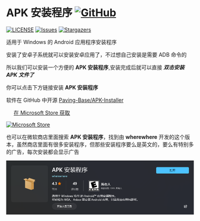 # APK 安装程序 [![GitHub](https://img.shields.io/badge/-GitHub-24292f?style=plastic&logo=GitHub&logoColor=ffffff)](https://github.com/Paving-Base/APK-Installer)

[![LICENSE](https://img.shields.io/github/license/Paving-Base/APK-Installer.svg?label=License&style=flat-square)](https://github.com/Paving-Base/APK-Installer/blob/master/LICENSE "LICENSE")
[![Issues](https://img.shields.io/github/issues/Paving-Base/APK-Installer.svg?label=Issues&style=flat-square)](https://github.com/Paving-Base/APK-Installer/issues "Issues")
[![Stargazers](https://img.shields.io/github/stars/Paving-Base/APK-Installer.svg?label=Stars&style=flat-square)](https://github.com/Paving-Base/APK-Installer/stargazers "Stargazers")

适用于 Windows 的 Android 应用程序安装程序

安装了安卓子系统就可以安装安卓应用了，不过想自己安装是需要 ADB 命令的

所以我们可以安装一个方便的 **APK 安装程序**,安装完成后就可以直接 ***双击安装 APK 文件了***

你可以点击下方链接安装 **APK 安装程序**

软件在 GitHub 中开源
[Paving-Base/APK-Installer](https://github.com/Paving-Base/APK-Installer)

<div>
  <a class="install-button install-text" style="border-radius:4px;padding:0px 20px;width:max-content;min-width:90px;cursor:pointer;margin-bottom:4px" href="ms-windows-store://pdp/?ProductId=9P2JFQ43FPPG">在 Microsoft Store 获取</a>
</div>

[![Microsoft Store](https://img.shields.io/badge/%E5%AE%89%E8%A3%85%20APK%20%E5%AE%89%E8%A3%85%E7%A8%8B%E5%BA%8F-magenta.svg?label=Microsoft%20Store&logo=Microsoft&style=for-the-badge&color=d7ac6f)](https://apps.microsoft.com/store/detail/apk-%E5%AE%89%E8%A3%85%E7%A8%8B%E5%BA%8F/9P2JFQ43FPPG?hl=zh-cn&gl=CN)

也可以在微软商店里面搜索 **APK 安装程序**，找到由 **wherewhere** 开发的这个版本，虽然商店里面有很多安装程序，但那些安装程序要么是英文的，要么有特别多的广告，每次安装都会显示广告

[![APK-Installer](../Photo/Microsoft-Store/dark/APK-Installer.png)](ms-windows-store://pdp/?ProductId=9P2JFQ43FPPG)